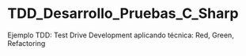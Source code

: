 # TDD_Desarrollo_Pruebas_C_Sharp
Ejemplo TDD: Test Drive Development aplicando técnica: Red, Green, Refactoring 
